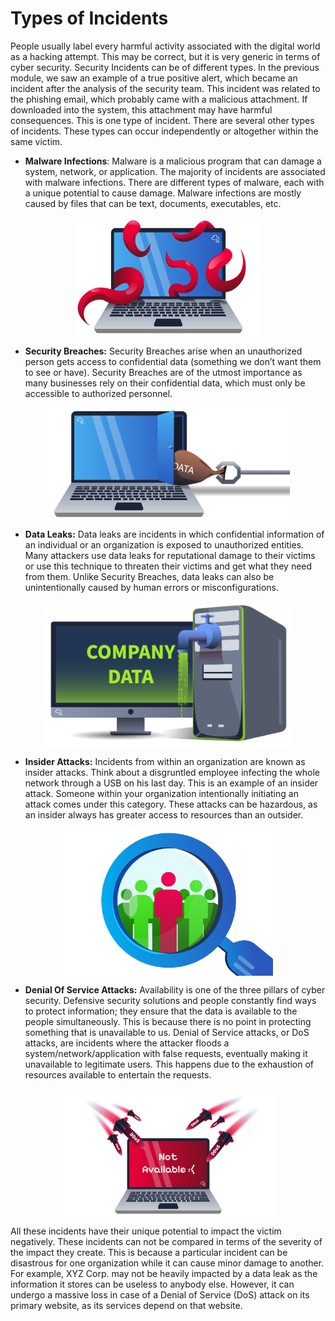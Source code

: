 # Types of Incidents

People usually label every harmful activity associated with the digital world as a hacking attempt. This may be correct, but it is very generic in terms of cyber security. Security Incidents can be of different types. In the previous module, we saw an example of a true positive alert, which became an incident after the analysis of the security team. This incident was related to the <span style="color: inherit;">phishing</span> email, which probably came with a malicious attachment. If downloaded into the system, this attachment may have harmful consequences. This is one type of incident. There are several other types of incidents. These types can occur independently or altogether within the same victim.

- **Malware Infections**: Malware is a malicious program that can damage a system, network, or application. The majority of incidents are associated with malware infections. There are different types of malware, each with a unique potential to cause damage. Malware infections are mostly caused by files that can be text, documents, executables, etc.

<img src="../../../_resources/bc0940dab5fe0e7537242e77413ab23b.png" alt="bc0940dab5fe0e7537242e77413ab23b.png" class="jop-noMdConv" width="295" height="191" style="display: block; margin: 0 auto;">

- **Security Breaches:** Security Breaches arise when an unauthorized person gets access to confidential data (something we don’t want them to see or have). Security Breaches are of the utmost importance as many businesses rely on their confidential data, which must only be accessible to authorized personnel.

<img src="../../../_resources/5e58cb7b2c95858c50b52520b31dce7f.png" alt="5e58cb7b2c95858c50b52520b31dce7f.png" class="jop-noMdConv" width="389" height="180" style="display: block; margin: 0 auto;">

- **Data Leaks:** Data leaks are incidents in which confidential information of an individual or an organization is exposed to unauthorized entities. Many attackers use data leaks for reputational damage to their victims or use this technique to threaten their victims and get what they need from them. Unlike Security Breaches, data leaks can also be unintentionally caused by human errors or misconfigurations.

<img src="../../../_resources/eab460e2d6435f14d76858fd1cbd551e.png" alt="eab460e2d6435f14d76858fd1cbd551e.png" class="jop-noMdConv" width="393" height="234" style="display: block; margin: 0 auto;">

- **Insider Attacks:** Incidents from within an organization are known as insider attacks. Think about a disgruntled employee infecting the whole network through a USB on his last day. This is an example of an insider attack. Someone within your organization intentionally initiating an attack comes under this category. These attacks can be hazardous, as an insider always has greater access to resources than an outsider.

<img src="../../../_resources/d1f720c8e5ed149e7be34cc7af6d0849.png" alt="d1f720c8e5ed149e7be34cc7af6d0849.png" class="jop-noMdConv" width="335" height="235" style="display: block; margin: 0 auto;">

- **Denial Of Service Attacks:** Availability is one of the three pillars of cyber security. Defensive security solutions and people constantly find ways to protect information; they ensure that the data is available to the people simultaneously. This is because there is no point in protecting something that is unavailable to us. Denial of Service attacks, or <span style="color: inherit;"><span style="color: inherit;">DoS</span></span> attacks, are incidents where the attacker floods a system/network/application with false requests, eventually making it unavailable to legitimate users. This happens due to the exhaustion of resources available to entertain the requests.

<img src="../../../_resources/eb514f0a5259ca025101961dcfe8a679.png" alt="eb514f0a5259ca025101961dcfe8a679.png" class="jop-noMdConv" width="341" height="205" style="display: block; margin: 0 auto;">

All these incidents have their unique potential to impact the victim negatively. These incidents can not be compared in terms of the severity of the impact they create. This is because a particular incident can be disastrous for one organization while it can cause minor damage to another. For example, XYZ Corp. may not be heavily impacted by a data leak as the information it stores can be useless to anybody else. However, it can undergo a massive loss in case of a Denial of Service (<span style="color: inherit;"><span style="color: inherit;">DoS</span></span>) attack on its primary website, as its services depend on that website.